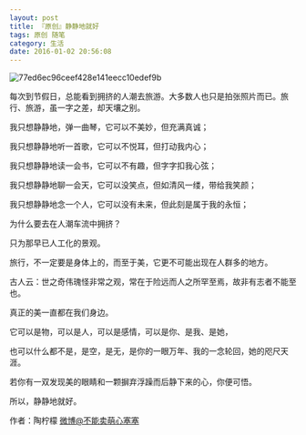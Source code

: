 ```yaml
---
layout: post
title: 『原创』静静地就好
tags: 原创 随笔
category: 生活
date: 2016-01-02 20:56:08
---
```


![77ed6ec96ceef428e141eecc10edef9b](http://7xlkoc.com1.z0.glb.clouddn.com/wp-content/uploads/2016/01/2016010212552995.jpeg)

每次到节假日，总能看到拥挤的人潮去旅游。大多数人也只是拍张照片而已。旅行、旅游，虽一字之差，却天壤之别。

我只想静静地，弹一曲琴，它可以不美妙，但充满真诚；

我只想静静地听一首歌，它可以不悦耳，但打动我内心；

我只想静静地读一会书，它可以不有趣，但字字扣我心弦；

我只想静静地聊一会天，它可以没笑点，但如清风一缕，带给我笑颜；

我只想静静地念一个人，它可以没有未来，但此刻是属于我的永恒；

为什么要去在人潮车流中拥挤？

只为那早已人工化的景观。

旅行，不一定要是身体上的，而至于美，它更不可能出现在人群多的地方。

古人云：世之奇伟瑰怪非常之观，常在于险远而人之所罕至焉，故非有志者不能至也。

真正的美一直都在我们身边。

它可以是物，可以是人，可以是感情，可以是你、是我、是她，

也可以什么都不是，是空，是无，是你的一眼万年、我的一念轮回，她的咫尺天涯。

若你有一双发现美的眼睛和一颗摒弃浮躁而后静下来的心，你便可悟。

所以，静静地就好。

作者：陶柠檬 [微博@不能卖萌心塞塞](http://weibo.com/u/1662536394)